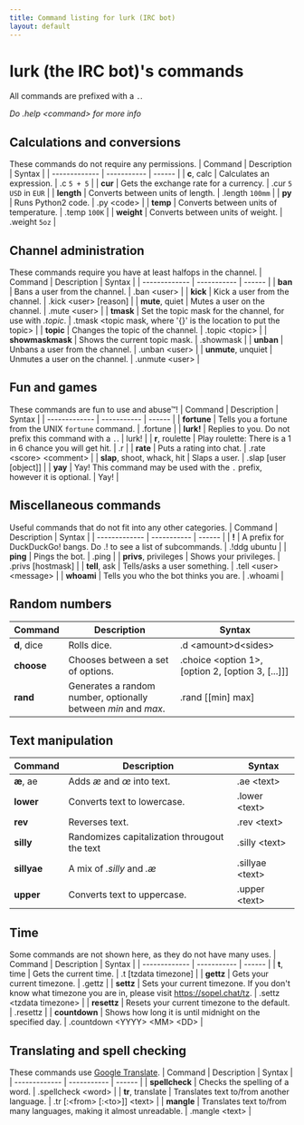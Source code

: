 ```yaml
---
title: Command listing for lurk (IRC bot)
layout: default
---
```


# lurk (the IRC bot)'s commands

All commands are prefixed with a `.`.

*Do .help \<command> for more info*

## Calculations and conversions
These commands do not require any permissions.
| Command       | Description | Syntax |
| ------------- | ----------- | ------ |
| **c**, calc   | Calculates an expression. | .c `5 + 5` |
| **cur**       | Gets the exchange rate for a currency. | .cur `5` `USD` in `EUR` |
| **length**    | Converts between units of length. | .length `100mm` |
| **py**        | Runs Python2 code. | .py \<code> |
| **temp**      | Converts between units of temperature. | .temp `100K` |
| **weight**    | Converts between units of weight. | .weight `5oz` |

## Channel administration
These commands require you have at least halfops in the channel.
| Command       | Description | Syntax |
| ------------- | ----------- | ------ |
| **ban**       | Bans a user from the channel. | .ban \<user> |
| **kick**      | Kick a user from the channel. | .kick \<user> [reason] |
| **mute**, quiet | Mutes a user on the channel. | .mute \<user> |
| **tmask**     | Set the topic mask for the channel, for use with *.topic*. | .tmask \<topic mask, where '{}' is the location to put the topic> |
| **topic**     | Changes the topic of the channel. | .topic \<topic> |
| **showmaskmask**     | Shows the current topic mask. | .showmask |
| **unban**     | Unbans a user from the channel. | .unban \<user> |
| **unmute**, unquiet | Unmutes a user on the channel. | .unmute \<user> |

## Fun and games
These commands are fun to use and abuse&#x2122;!
| Command       | Description | Syntax |
| ------------- | ----------- | ------ |
| **fortune**   | Tells you a fortune from the UNIX `fortune` command. | .fortune |
| **lurk!** | Replies to you. Do not prefix this command with a `.`. | lurk! |
| **r**, roulette | Play roulette: There is a 1 in 6 chance you will get hit. | .r |
| **rate**      | Puts a rating into chat. | .rate \<score> \<comment> |
| **slap**, shoot, whack, hit | Slaps a user. | .slap [user [object]] |
| **yay** | Yay! This command may be used with the `.` prefix, however it is optional. | Yay! |

## Miscellaneous commands
Useful commands that do not fit into any other categories.
| Command       | Description | Syntax |
| ------------- | ----------- | ------ |
| **!**         | A prefix for DuckDuckGo! bangs. Do .! to see a list of subcommands. | .!ddg ubuntu |
| **ping**      | Pings the bot. | .ping |
| **privs**, privileges | Shows your privileges. | .privs [hostmask] |
| **tell**, ask | Tells/asks a user something. | .tell \<user> \<message> |
| **whoami**    | Tells you who the bot thinks you are. | .whoami |

## Random numbers
| Command       | Description | Syntax |
| ------------- | ----------- | ------ |
| **d**, dice   | Rolls dice. | .d \<amount>d\<sides> |
| **choose**    | Chooses between a set of options. | .choice \<option 1>, [option 2, [option 3, [...]]] |
| **rand**      | Generates a random number, optionally between *min* and *max*. | .rand [[min] max] |

## Text manipulation
| Command       | Description | Syntax |
| ------------- | ----------- | ------ |
| **&aelig;**, ae | Adds *&aelig;* and *&oelig;* into text. | .ae \<text> |
| **lower**     | Converts text to lowercase. | .lower \<text> |
| **rev**       | Reverses text. | .rev \<text> |
| **silly**     | Randomizes capitalization througout the text | .silly \<text> |
| **sillyae**   | A mix of *.silly* and *.&aelig;* | .sillyae \<text> |
| **upper**     | Converts text to uppercase. | .upper \<text> |

## Time
Some commands are not shown here, as they do not have many uses.
| Command       | Description | Syntax |
| ------------- | ----------- | ------ |
| **t**, time   | Gets the current time. | .t [tzdata timezone] |
| **gettz**     | Gets your current timezone. | .gettz |
| **settz**     | Sets your current timezone. If you don't know what timezone you are in, please visit https://sopel.chat/tz. | .settz \<tzdata timezone> |
| **resettz**   | Resets your current timezone to the default. | .resettz |
| **countdown** | Shows how long it is until midnight on the specified day. | .countdown \<YYYY> \<MM> \<DD> |

## Translating and spell checking
These commands use [Google Translate](https://translate.google.com).
| Command       | Description | Syntax |
| ------------- | ----------- | ------ |
| **spellcheck** | Checks the spelling of a word. | .spellcheck \<word> |
| **tr**, translate | Translates text to/from another language. | .tr [:\<from> [:\<to>]] \<text> |
| **mangle**    | Translates text to/from many languages, making it almost unreadable. | .mangle \<text> |

